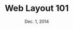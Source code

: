 ---
title: Web Layout 101
week: 2
number: 6
date: Dec. 1, 2014

deck: https://drive.google.com/file/d/0B8UPNtfhw4FPTjc2LTlyOHhiLTQ/view?usp=sharing

resources:
  articles:
    - url: http://en.wikipedia.org/wiki/Gestalt_psychology
  
    - url: http://en.wikipedia.org/wiki/Composition_(visual_arts)
  
    - url: http://blog.teamtreehouse.com/how-crap-is-your-site-design


terms:
  -
    term: Gestalt Laws of Grouping
    definition: A set of psychological principles that explain how the brain perceives objects and patterns. They are Proximity, Similarity, Closure, Good Continuation, and Common Fate. http://en.wikipedia.org/wiki/Principles_of_grouping
  -
    term: Global elements
    definition: Interface elements that exist on every page template (or nearly every page) on a website, such as a header and footer.
  -
    term: Common elements
    definition: Interface elements that are commonly reused throughout a site.
  -
    term: Template-specific elements
    definition: Interface elements that aren’t shared across multiple page templates on a website.

---